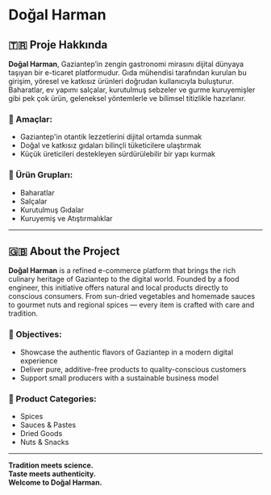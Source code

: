 # Doğal Harman

## 🇹🇷 Proje Hakkında

**Doğal Harman**, Gaziantep’in zengin gastronomi mirasını dijital dünyaya taşıyan bir e-ticaret platformudur. Gıda mühendisi tarafından kurulan bu girişim, yöresel ve katkısız ürünleri doğrudan kullanıcıyla buluşturur. Baharatlar, ev yapımı salçalar, kurutulmuş sebzeler ve gurme kuruyemişler gibi pek çok ürün, geleneksel yöntemlerle ve bilimsel titizlikle hazırlanır.

### 🎯 Amaçlar:
- Gaziantep'in otantik lezzetlerini dijital ortamda sunmak
- Doğal ve katkısız gıdaları bilinçli tüketicilere ulaştırmak
- Küçük üreticileri destekleyen sürdürülebilir bir yapı kurmak

### 🍴 Ürün Grupları:
- Baharatlar  
- Salçalar  
- Kurutulmuş Gıdalar  
- Kuruyemiş ve Atıştırmalıklar  

---

## 🇬🇧 About the Project

**Doğal Harman** is a refined e-commerce platform that brings the rich culinary heritage of Gaziantep to the digital world. Founded by a food engineer, this initiative offers natural and local products directly to conscious consumers. From sun-dried vegetables and homemade sauces to gourmet nuts and regional spices — every item is crafted with care and tradition.

### 🎯 Objectives:
- Showcase the authentic flavors of Gaziantep in a modern digital experience  
- Deliver pure, additive-free products to quality-conscious customers  
- Support small producers with a sustainable business model  

### 🍴 Product Categories:
- Spices  
- Sauces & Pastes  
- Dried Goods  
- Nuts & Snacks  

---

**Tradition meets science.  
Taste meets authenticity.  
Welcome to Doğal Harman.**
